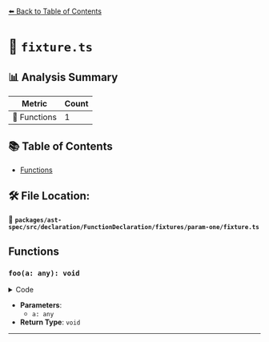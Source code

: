 [⬅️ Back to Table of Contents](../../../../../../../index.md)

# 📄 `fixture.ts`

## 📊 Analysis Summary

| Metric | Count |
|--------|-------|
| 🔧 Functions | 1 |

## 📚 Table of Contents

- [Functions](#functions)

## 🛠️ File Location:
📂 **`packages/ast-spec/src/declaration/FunctionDeclaration/fixtures/param-one/fixture.ts`**

## Functions

### `foo(a: any): void`

<details><summary>Code</summary>

```ts
function foo(a) {}
```
</details>

- **Parameters**:
  - `a: any`
- **Return Type**: `void`

---